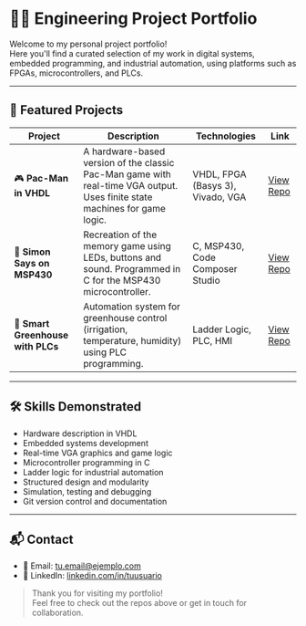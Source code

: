 # 👨‍🔧 Engineering Project Portfolio

Welcome to my personal project portfolio!  
Here you'll find a curated selection of my work in digital systems, embedded programming, and industrial automation, using platforms such as FPGAs, microcontrollers, and PLCs.

---

## 📁 Featured Projects

| Project | Description | Technologies | Link |
|--------|-------------|--------------|------|
| 🎮 **Pac-Man in VHDL** | A hardware-based version of the classic Pac-Man game with real-time VGA output. Uses finite state machines for game logic. | VHDL, FPGA (Basys 3), Vivado, VGA | [View Repo](https://github.com/tu-usuario/pacman-vhdl) |
| 🔄 **Simon Says on MSP430** | Recreation of the memory game using LEDs, buttons and sound. Programmed in C for the MSP430 microcontroller. | C, MSP430, Code Composer Studio | [View Repo](https://github.com/tu-usuario/simon-msp430) |
| 🌱 **Smart Greenhouse with PLCs** | Automation system for greenhouse control (irrigation, temperature, humidity) using PLC programming. | Ladder Logic, PLC, HMI | [View Repo](https://github.com/tu-usuario/plc-greenhouse) |

---

## 🛠️ Skills Demonstrated

- Hardware description in VHDL
- Embedded systems development
- Real-time VGA graphics and game logic
- Microcontroller programming in C
- Ladder logic for industrial automation
- Structured design and modularity
- Simulation, testing and debugging
- Git version control and documentation

---

## 📬 Contact

- 📧 Email: tu.email@ejemplo.com  
- 💼 LinkedIn: [linkedin.com/in/tuusuario](https://linkedin.com/in/tuusuario)

> Thank you for visiting my portfolio!  
> Feel free to check out the repos above or get in touch for collaboration.

